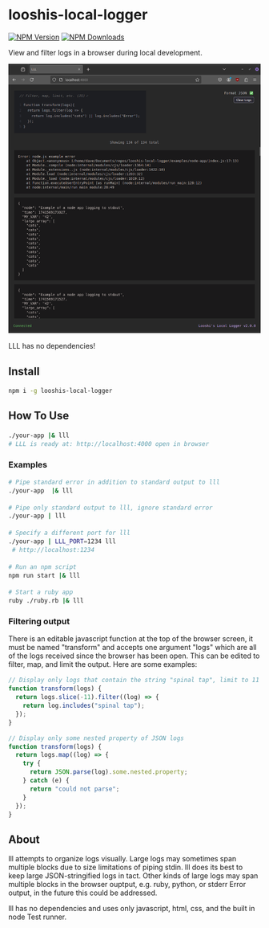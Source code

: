 # looshis-local-logger

[![NPM Version](https://img.shields.io/npm/v/looshis-local-logger.svg?style=flat)](https://www.npmjs.com/package/looshis-local-logger) [![NPM Downloads](https://img.shields.io/npm/dt/looshis-local-logger.svg?style=flat)](https://www.npmjs.com/package/looshis-local-logger)

View and filter logs in a browser during local development.

![browser window showing logs](https://github.com/looshi/looshis-local-logger/blob/main/examples/example.png)

LLL has no dependencies!

## Install

```sh
npm i -g looshis-local-logger
```

## How To Use

```sh
./your-app |& lll
# LLL is ready at: http://localhost:4000 open in browser
```

### Examples

```sh
# Pipe standard error in addition to standard output to lll
./your-app  |& lll

# Pipe only standard output to lll, ignore standard error
./your-app | lll

# Specify a different port for lll
./your-app | LLL_PORT=1234 lll
 # http://localhost:1234

# Run an npm script
npm run start |& lll

# Start a ruby app
ruby ./ruby.rb |& lll
```

### Filtering output

There is an editable javascript function at the top of the browser screen, it must be named "transform" and accepts one argument "logs" which are all of the logs received since the browser has been open. This can be edited to filter, map, and limit the output. Here are some examples:

```js
// Display only logs that contain the string "spinal tap", limit to 11
function transform(logs) {
  return logs.slice(-11).filter((log) => {
    return log.includes("spinal tap");
  });
}
```

```js
// Display only some nested property of JSON logs
function transform(logs) {
  return logs.map((log) => {
    try {
      return JSON.parse(log).some.nested.property;
    } catch (e) {
      return "could not parse";
    }
  });
}
```

## About

lll attempts to organize logs visually. Large logs may sometimes span multiple blocks due to size limitations of piping stdin. lll does its best to keep large JSON-stringified logs in tact. Other kinds of large logs may span multiple blocks in the browser ouptput, e.g. ruby, python, or stderr Error output, in the future this could be addressed.

lll has no dependencies and uses only javascript, html, css, and the built in node Test runner.

